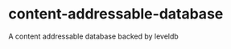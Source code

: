 content-addressable-database
============================

A content addressable database backed by leveldb
